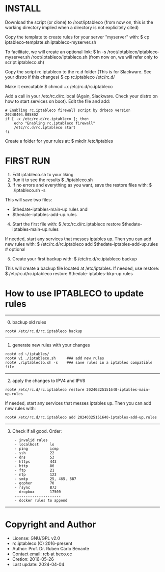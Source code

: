 INSTALL
=======

Download the script (or clone) to /root/iptableco
(from now on, this is the working directory implied when a directory is not explicitely cited)

Copy the template to create rules for your server "myserver" with:
$ cp iptableco-template.sh iptableco-myserver.sh

To facilitate, we will create an optional link:
$ ln -s /root/iptableco/iptableco-myserver.sh /root/iptableco/iptableco.sh
(from now on, we will refer only to script iptableco.sh)

Copy the script rc.iptableco to the rc.d folder (This is for Slackware. See your distro if this changes)
$ cp rc.iptableco /etc/rc.d/

Make it executable
$ chmod +x /etc/rc.d/rc.iptableco

Add a call in your /etc/rc.d/rc.local (Again, Slackware. Check your distro on how to start services on boot). Edit the file and add:

```
# Enabling rc.iptableco firewall script by drbeco version 20240404.005802
if [ -x /etc/rc.d/rc.iptableco ]; then
    echo "Enabling rc.iptableco firewall"
    /etc/rc.d/rc.iptableco start
fi
```

Create a folder for your rules at:
$ mkdir /etc/iptables


FIRST RUN
=========

1. Edit iptableco.sh to your liking
2. Run it to see the results
   $ ./iptableco.sh
3. If no errors and everything as you want, save the restore files with:
   $ ./iptableco.sh -s

This will save two files:
* $thedate-iptables-main-up.rules and
* $thedate-iptables-add-up.rules

4. Start the first file with:
  $ /etc/rc.d/rc.iptableco restore $thedate-iptables-main-up.rules

If needed, start any services that messes iptables up. Then you can add new rules with:
  $ /etc/rc.d/rc.iptableco add $thedate-iptables-add-up.rules # optional

5. Create your first backup with:
  $ /etc/rc.d/rc.iptableco backup

This will create a backup file located at /etc/iptables. If needed, use restore:
  $ /etc/rc.d/rc.iptableco restore $thedate-iptables-bkp-up.rules


How to use IPTABLECO to update rules
====================================

------------------------
0. backup old rules

```
root# /etc/rc.d/rc.iptableco backup
```

------------------------
1. generate new rules with your changes

```
root# cd ~/iptables/
root# vi ./iptableco.sh     ### add new rules
root# ./iptableclo.sh -s    ### save rules in a iptables compatible file
```

------------------------
2. apply the changes to IPV4 and IPV6

```
root# /etc/rc.d/rc.iptableco restore 20240325151640-iptables-main-up.rules
```

If needed, start any services that messes iptables up. Then you can add new rules with:

```
root# /etc/rc.d/rc.iptableco add 20240325151640-iptables-add-up.rules
```

------------------------
3. Check if all good. Order:

        - invalid rules
        - localhost     lo
        - ping          icmp
        - ssh           22
        - dns           53
        - https         443
        - http          80
        - ftp           21
        - ntp           123
        - smtp          25, 465, 587
        - gopher        70
        - rsync         873
        - dropbox       17500
        ---------------------
        - docker rules to append

------------------------

Copyright and Author
====================


* License: GNU/GPL v2.0
* rc.iptableco (C) 2016-present
* Author: Prof. Dr. Ruben Carlo Benante
* Contact email: rcb at beco.cc
* Cretion: 2016-05-26
* Last update: 2024-04-04

